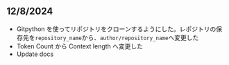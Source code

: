 ## 12/8/2024

- Gitpython を使ってリポジトリをクローンするようにした。レポジトリの保存先を`repository_name`から、`author/repository_name`へ変更した
- Token Count から Context length へ変更した
- Update docs

